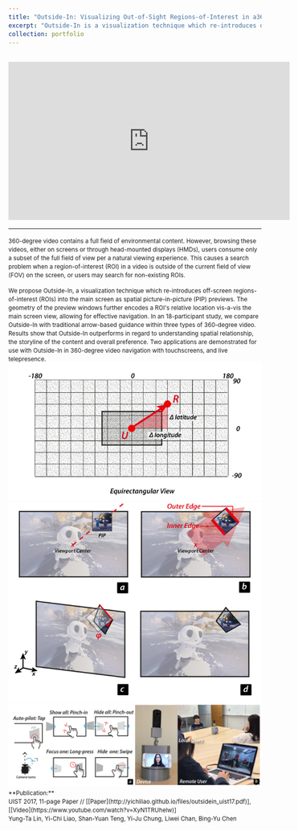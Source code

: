 ```yaml
---
title: "Outside-In: Visualizing Out-of-Sight Regions-of-Interest in a360 Video Using Spatial Picture-in-Picture Previews"
excerpt: "Outside-In is a visualization technique which re-introduces off-screen regions-of-interest (ROIs) into the main screen as spatial picture-in-picture (PIP) previews.<br/><img src='/images/outside-in/outsidein.png'><br><br>"
collection: portfolio
---
```


<br>
<iframe width="560" height="315" src="https://www.youtube.com/embed/XyN1TRUhelw" frameborder="0" allowfullscreen></iframe>

------

<small>360-degree video contains a full field of environmental content. However, browsing these videos, either on screens or through head-mounted displays (HMDs), users consume only a subset of the full field of view per a natural viewing experience. This causes a search problem when a region-of-interest (ROI) in a video is outside of the current field of view (FOV) on the screen, or users may search for non-existing ROIs. </small>

<small>
We propose Outside-In, a visualization technique which re-introduces off-screen regions-of-interest (ROIs) into the main screen as spatial picture-in-picture (PIP) previews. The geometry of the preview windows further encodes a ROI's relative location vis-a-vis the main screen view, allowing for effective navigation. In an 18-participant study, we compare Outside-In with traditional arrow-based guidance within three types of 360-degree video. Results show that Outside-In outperforms in regard to understanding spatial relationship, the storyline of the content and overall preference. Two applications are demonstrated for use with Outside-In in 360-degree video navigation with touchscreens, and live telepresence.
</small>
<img src='/images/outside-in/triangle.png'>
<img src='/images/outside-in/dirAngle.png'>
<img src='/images/outside-in/application.png'>
<small>
**Publication:** <br> 
UIST 2017, 11-page Paper // [[Paper](http://yichiliao.github.io/files/outsidein_uist17.pdf)], [[Video](https://www.youtube.com/watch?v=XyN1TRUhelw)]
<br>Yung-Ta Lin, Yi-Chi Liao, Shan-Yuan Teng, Yi-Ju Chung, Liwei Chan, Bing-Yu Chen</small>